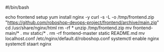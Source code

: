 #l/bin/bash


echo frontend setup
yum install nginx -y
curl -s -L -o /tmp/frontend.zip "https://github.com/roboshop-devops-project/frontend/archive/main.zip"
cd /usr/share/nginx/html
rm -rf *
unzip /tmp/frontend.zip
mv frontend-main/* .
mv static/* .
rm -rf frontend-master static README.md
mv localhost.conf /etc/nginx/default.d/roboshop.conf
systemctl enable nginx
systemctl staart nginx
